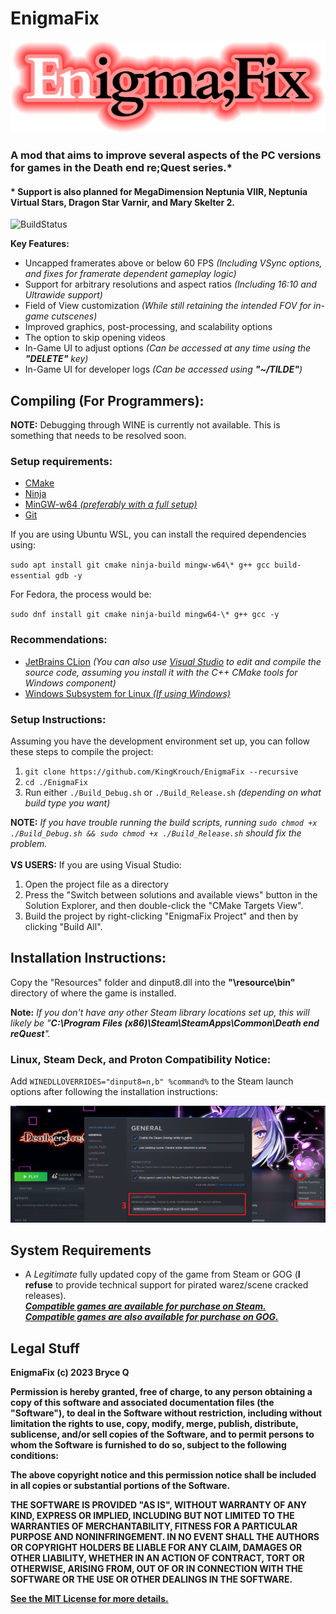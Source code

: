 # EnigmaFix
![Logo](Resources/EnigmaFix_Logo.png)

### A mod that aims to improve several aspects of the PC versions for games in the Death end re;Quest series.*
#### * Support is also planned for MegaDimension Neptunia VIIR, Neptunia Virtual Stars, Dragon Star Varnir, and Mary Skelter 2.
![BuildStatus](https://github.com/KingKrouch/EnigmaFix/actions/workflows/cmake.yml/badge.svg?branch=CLion-Development/)

**Key Features:**
* Uncapped framerates above or below 60 FPS *(Including VSync options, and fixes for framerate dependent gameplay logic)*
* Support for arbitrary resolutions and aspect ratios *(Including 16:10 and Ultrawide support)*
* Field of View customization *(While still retaining the intended FOV for in-game cutscenes)*
* Improved graphics, post-processing, and scalability options
* The option to skip opening videos
* In-Game UI to adjust options *(Can be accessed at any time using the **"DELETE"** key)*
* In-Game UI for developer logs *(Can be accessed using **"~/TILDE"**)*

## Compiling (For Programmers):
**NOTE:** Debugging through WINE is currently not available. This is something that needs to be resolved soon.

### Setup requirements:
* [CMake](https://cmake.org/)
* [Ninja](https://ninja-build.org/)
* [MinGW-w64 _(preferably with a full setup)_](https://www.mingw-w64.org/)
* [Git](https://git-scm.com/)

If you are using Ubuntu WSL, you can install the required dependencies using:

`sudo apt install git cmake ninja-build mingw-w64\* g++ gcc build-essential gdb -y`

For Fedora, the process would be:

`sudo dnf install git cmake ninja-build mingw64-\* g++ gcc -y`

### Recommendations:
* [JetBrains CLion](https://www.jetbrains.com/clion/) *(You can also use [Visual Studio](https://visualstudio.microsoft.com/vs/) to edit and compile the source code, assuming you install it with the C++ CMake tools for Windows component)*
* [Windows Subsystem for Linux _(If using Windows)_](https://ubuntu.com/wsl)

### Setup Instructions:
Assuming you have the development environment set up, you can follow these steps to compile the project:
1. `git clone https://github.com/KingKrouch/EnigmaFix --recursive`
2. `cd ./EnigmaFix`
3. Run either `./Build_Debug.sh` or `./Build_Release.sh` _(depending on what build type you want)_

**NOTE:** *If you have trouble running the build scripts, running `sudo chmod +x ./Build_Debug.sh && sudo chmod +x ./Build_Release.sh` should fix the problem.*
<br><br>**VS USERS:** If you are using Visual Studio:
1. Open the project file as a directory
2. Press the "Switch between solutions and available views" button in the Solution Explorer, and then double-click the "CMake Targets View".
3. Build the project by right-clicking "EnigmaFix Project" and then by clicking "Build All".

## Installation Instructions:
Copy the "Resources" folder and dinput8.dll into the **"\resource\bin\"** directory of where the game is installed.

**Note:** *If you don't have any other Steam library locations set up, this will likely be "**C:\Program Files (x86)\Steam\SteamApps\Common\Death end reQuest**".*

### Linux, Steam Deck, and Proton Compatibility Notice:
Add ``WINEDLLOVERRIDES="dinput8=n,b" %command%`` to the Steam launch options after following the installation instructions:

![Proton_Instructions](Resources/Proton_Instructions.png)

## System Requirements
* A *Legitimate* fully updated copy of the game from Steam or GOG (**I refuse** to provide technical support for pirated warez/scene cracked releases).<br />
[***Compatible games are available for purchase on Steam.***](https://store.steampowered.com/search/?category1=998&developer=Idea+Factory)<br/>
[***Compatible games are also available for purchase on GOG.***](https://www.gog.com/en/games?developers=idea-factory-compile-heart&hideDLCs=true)

## Legal Stuff

**EnigmaFix (c) 2023 Bryce Q**

**Permission is hereby granted, free of charge, to any person obtaining a copy
of this software and associated documentation files (the "Software"), to deal
in the Software without restriction, including without limitation the rights
to use, copy, modify, merge, publish, distribute, sublicense, and/or sell
copies of the Software, and to permit persons to whom the Software is
furnished to do so, subject to the following conditions:**

**The above copyright notice and this permission notice shall be included in all
copies or substantial portions of the Software.**

**THE SOFTWARE IS PROVIDED "AS IS", WITHOUT WARRANTY OF ANY KIND, EXPRESS OR
IMPLIED, INCLUDING BUT NOT LIMITED TO THE WARRANTIES OF MERCHANTABILITY,
FITNESS FOR A PARTICULAR PURPOSE AND NONINFRINGEMENT. IN NO EVENT SHALL THE
AUTHORS OR COPYRIGHT HOLDERS BE LIABLE FOR ANY CLAIM, DAMAGES OR OTHER
LIABILITY, WHETHER IN AN ACTION OF CONTRACT, TORT OR OTHERWISE, ARISING FROM,
OUT OF OR IN CONNECTION WITH THE SOFTWARE OR THE USE OR OTHER DEALINGS IN THE
SOFTWARE.**

**[See the MIT License for more details.](https://github.com/KingKrouch/EnigmaFix/blob/master/LICENSE)**
